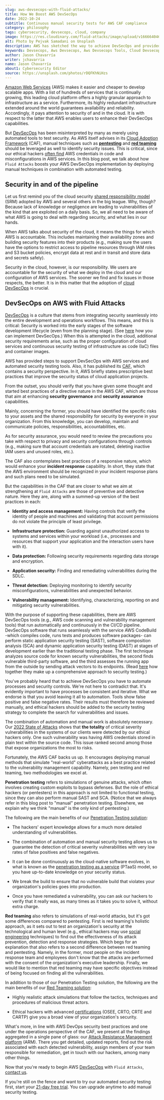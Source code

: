 ```yaml
---
slug: aws-devsecops-with-fluid-attacks/
title: How We Boost AWS DevSecOps
date: 2022-10-24
subtitle: Continuous manual security tests for AWS CAF compliance
category: philosophy
tags: cybersecurity, devsecops, cloud, company
image: https://res.cloudinary.com/fluid-attacks/image/upload/v1666640460/blog/aws-devsecops-with-fluid-attacks/cover_aws.webp
alt: Photo by Pejvak Samadani on Unsplash
description: AWS has sketched the way to achieve DevSecOps and provided its Cloud Adoption Framework. In it, it advises pen testing and red teaming, two things we excel at.
keywords: Devsecops, Aws Devsecops, Aws Devsecops Tools, Cloud Devsecops, Devsecops On Aws, Aws Cloud Adoption Framework, Red Teaming, Ethical Hacking, Pentesting
author: Jason Chavarría
writer: jchavarria
name: Jason Chavarría
about1: Cybersecurity Editor
source: https://unsplash.com/photos/rDQFKhNiHzs
---
```


[Amazon Web Services](https://aws.amazon.com/what-is-aws/) (AWS)
makes it easier and cheaper to develop scalable apps.
With a list of hundreds of services that is continually growing,
this leading cloud platform offers a highly granular approach
to infrastructure as a service.
Furthermore,
its highly redundant infrastructure
extended around the world
guarantees availability and reliability.
Accordingly,
it pays attention to security of and in the cloud.
It is with respect to the latter that AWS enables users
to enhance their DevSecOps capabilities.

But [DevSecOps](../devsecops-concept/) has been misinterpreted by many
as merely using automated tools to test security.
As AWS itself advises
in its [Cloud Adoption Framework](https://aws.amazon.com/professional-services/CAF/)
(CAF),
manual techniques such as [**pentesting**](../what-is-manual-penetration-testing/)
and [**red teaming**](../what-is-red-team-in-cyber-security/)
should be leveraged as well
to identify security issues.
This is critical,
since our ethical hackers [often find](../secure-infra-code/) AWS credentials
in code
and misconfigurations in AWS services.
In this blog post,
we talk about how `Fluid Attacks` boosts your AWS DevSecOps implementation
by deploying manual techniques in combination with automated testing.

## Security in and of the pipeline

Let us first remind you of the cloud security [shared responsibility model](../shared-responsibility-model/)
(SRM) adopted by AWS and several others in the big league.
Why, though?
Because lack of knowledge or negligence are leading to vulnerabilities
of the kind that are exploited on a daily basis.
So,
we all need to be aware
of what AWS is going to deal with regarding security,
and what lies in our hands.

When AWS talks about security of the cloud,
it means the things for which AWS is accountable.
This includes maintaining their availability zones
and building security features into their products
(e.g., making sure the users have the options
to restrict access to pipeline resources
through IAM roles and S3 bucket policies,
encrypt data at rest and in transit
and store data and secrets safely).

Security in the cloud,
however,
is our responsibility.
We users are accountable
for the security of what we deploy in the cloud
and our configuration of AWS services.
The sooner we find and fix issues in those respects, the better.
It is in this matter that the adoption of [cloud DevSecOps](../why-is-cloud-devsecops-important/)
is crucial.

## DevSecOps on AWS with Fluid Attacks

[DevSecOps](../devsecops-concept/) is a culture
that stems from integrating security seamlessly
into the entire development and operations workflows.
This means,
and this is critical:
Security is worked into the early stages
of the software development lifecycle (even from the planning stage).
(See [here](../how-to-implement-devsecops/)
how you can implement DevSecOps.)
When this is attempted in the cloud,
additional security requirements arise,
such as the proper configuration of cloud services
and continuous security testing of infrastructure as code (IaC) files
and container images.

AWS has provided steps to support DevSecOps with AWS services
and automated security testing tools.
Also,
it has published its [CAF](https://aws.amazon.com/professional-services/CAF/),
which contains a security perspective.
In it,
AWS briefly states prescriptive best practices
that improve the security status of cloud application projects.

From the outset,
you should verify that you have given some thought and started
best practices of a directive nature in the AWS CAF,
which are those that aim at enhancing **security governance**
and **security assurance** capabilities.

Mainly, concerning the former,
you should have identified the specific risks to your assets
and the shared responsibility for security
by everyone in your organization.
From this knowledge,
you can develop, maintain and communicate policies,
responsibilities, accountabilities, etc.

As for security assurance,
you would need to review the precautions you take
with respect to privacy and security configurations through controls
(e.g., making sure that account credentials are rotated,
deleting inactive IAM users and unused roles, etc.).

The CAF also contemplates best practices of a responsive nature,
which would enhance your **incident response** capability.
In short,
they state
that the AWS environment should be recognized in your incident response plans
and such plans need to be simulated.

But the capabilities in the CAF that are closer
to what we aim at strengthening at `Fluid Attacks`
are those of preventive and detective nature.
Here they are,
along with a summed-up version of the best practices in each:

- **Identity and access management:**
  Having controls
  that verify the identity of people and machines
  and validating
  that account permissions do not violate the principle of least privilege.

- **Infrastructure protection:**
  Guarding against unauthorized access
  to systems and services within your workload (i.e.,
  processes and resources that support your application
  and the interaction users have with it).

- **Data protection:**
  Following security requirements regarding data storage and encryption.

- **Application security:**
  Finding and remediating vulnerabilities during the SDLC.

- **Threat detection:**
  Deploying monitoring
  to identify security misconfigurations,
  vulnerabilities and unexpected behavior.

- **Vulnerability management:**
  Identifying, characterizing, reporting on
  and mitigating security vulnerabilities.

<cta-banner
  buttontxt="Read more"
  link="/solutions/devsecops/"
  title="Get started with Fluid Attacks' DevSecOps solution right now"
/>

With the purpose of supporting these capabilities,
there are AWS DevSecOps tools
(e.g., AWS code scanning and vulnerability management tools)
that run automatically and continuously in the CI/CD pipeline.
DevSecOps software that runs seamlessly with the service AWS CodeBuild -which
compiles code, runs tests and produces software packages- can perform
static application security testing (SAST),
software composition analysis (SCA)
and dynamic application security testing (DAST)
at stages of development earlier than the traditional testing phase.
The first technique analyzes source code for known security vulnerabilities,
the second finds vulnerable third-party software,
and the third assesses the running app from the outside
by sending attack vectors to its endpoints.
(Read [here](../differences-between-sast-sca-dast/)
how together they make up a comprehensive approach to security testing.)

You've probably heard
that to achieve DevSecOps
you have to automate processes and security controls.
We're not here to contradict that.
It's evidently important to have processes be consistent and iterative.
What we endorse is that you avoid leaving it all to automation.
Tools show false positive and false negative rates.
Their results must therefore be reviewed manually,
and ethical hackers should be added to the security testing strategy
to complete the search for vulnerabilities and issues.

The combination of automation and manual work is absolutely necessary.
Our [2022 State of Attacks](https://try.fluidattacks.tech/state-of-attacks-2022/)
shows
that **the totality** of critical severity vulnerabilities
in the systems of our clients
were detected by our ethical hackers only.
One such vulnerability was
having AWS credentials stored in plain text within the source code.
This issue ranked second
among those that expose organizations the most to risks.

Fortunately,
the AWS CAF backs us up.
It encourages deploying manual methods that simulate "real-world" cyberattacks
as a best practice related to the vulnerability management capability.
Namely,
pen testing and red teaming,
two methodologies we excel at.

**Penetration testing** refers to simulations of genuine attacks,
which often involves creating custom exploits to bypass defenses.
But the role of ethical hackers (or pentesters) in this approach
is not limited to functional testing,
since they can also perform manual SAST and SCA.
(Notice
that we always refer in this blog post to "manual" penetration testing.
Elsewhere,
we explain why we think "manual" is the only kind of pentesting.)

The following are the main benefits of our [Penetration Testing solution](../../solutions/penetration-testing/):

- The hackers' expert knowledge
  allows for a much more detailed understanding of vulnerabilities.

- The combination of automation and manual security testing allows us
  to guarantee the detection of critical severity vulnerabilities
  with very low rates of false positives and false negatives.

- It can be done continuously
  as the cloud-native software evolves,
  in what is known as
  the [penetration testing as a service](../what-is-ptaas/) (PTaaS) model,
  so you have up-to-date knowledge on your security status.

- We break the build
  to ensure
  that no vulnerable build that violates your organization's policies
  goes into production.

- Once you have remediated a vulnerability,
  you can ask our hackers to verify
  that it really was,
  as many times as it takes you to solve it,
  without extra charge.

**Red teaming** also refers to simulations of real-world attacks,
but it's got some differences compared to pentesting.
First is red teaming's holistic approach,
as it sets out to test an organization's security
at the technological and human level
(e.g., ethical hackers may use [social engineering](../social-engineering/)
techniques)
to find out the effectiveness of its attack prevention,
detection and response strategies.
Which begs for an explanation
that also refers to a second difference between red teaming and pentesting.
Namely,
in the former,
most people on the incident response team and employees don't know
that the attacks are performed
with the consent of the organization's executive leadership.
Finally,
we would like to mention
that red teaming may have specific objectives
instead of being focused on finding all the vulnerabilities.

In addition to those of our Penetration Testing solution,
the following are the main benefits of our [Red Teaming solution](../../solutions/red-teaming/):

- Highly realistic attack simulations
  that follow the tactics, techniques
  and procedures of malicious threat actors.

- Ethical hackers
  with advanced [certifications](../../certifications/) (OSEE,
  CRTO, CRTE and CARTP)
  give you a broad view of your organization's security.

What's more,
in line with AWS DevOps security best practices
and one under the operations perspective of the CAF,
we present all the findings aggregated in a single pane of glass:
our [Attack Resistance Management platform](../../platform/)
(ARM).
There you get detailed, updated reports,
find out the risk associated with each detected vulnerability,
assign members of your team responsible for remediation,
get in touch with our hackers,
among many other things.

Now that you're ready to begin AWS [DevSecOps](../../solutions/devsecops/)
with `Fluid Attacks`,
[contact us](../../contact-us-demo/).

If you're still on the fence
and want to try our automated security testing first,
start your [21-day free trial](../../free-trial/).
You can upgrade anytime to add manual security testing.
